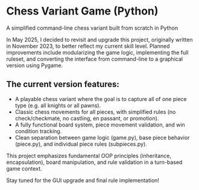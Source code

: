 # Chess Variant Game (Python)
A simplified command-line chess variant built from scratch in Python

In May 2025, I decided to revisit and upgrade this project, originally written in November 2023, to better reflect my current skill level. Planned improvements include modularizing the game logic, implementing the full ruleset, and converting the interface from command-line to a graphical version using Pygame.

## The current version features:

- A playable chess variant where the goal is to capture all of one piece type (e.g. all knights or all pawns).
- Classic chess movements for all pieces, with simplified rules (no check/checkmate, no castling, en passant, or promotion).
- A fully functional board system, piece movement validation, and win condition tracking.
- Clean separation between game logic (game.py), base piece behavior (piece.py), and individual piece rules (subpieces.py).

This project emphasizes fundamental OOP principles (inheritance, encapsulation), board manipulation, and rule validation in a turn-based game context.

Stay tuned for the GUI upgrade and final rule implementation!
